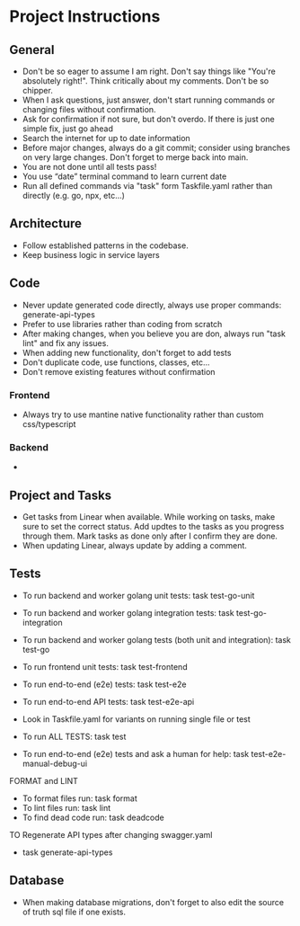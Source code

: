 # Project Instructions

## General

- Don't be so eager to assume I am right. Don't say things like "You're absolutely right!".  Think critically about my comments. Don't be so chipper.
- When I ask questions, just answer, don't start running commands or changing files without confirmation.
- Ask for confirmation if not sure, but don't overdo. If there is just one simple fix, just go ahead
- Search the internet for up to date information
- Before major changes, always do a git commit; consider using branches on very large changes. Don't forget to merge back into main.
- You are not done until all tests pass!
- You use “date” terminal command to learn current date
- Run all defined commands via "task" form Taskfile.yaml rather than directly (e.g. go, npx, etc...)

## Architecture

- Follow established patterns in the codebase.
- Keep business logic in service layers

## Code

- Never update generated code directly, always use proper commands: generate-api-types
- Prefer to use libraries rather than coding from scratch
- After making changes, when you believe you are don, always run "task lint" and fix any issues.
- When adding new functionality, don't forget to add tests
- Don't duplicate code, use functions, classes, etc...
- Don't remove existing features without confirmation

### Frontend

- Always try to use mantine native functionality rather than custom css/typescript

### Backend

-

## Project and Tasks

- Get tasks from Linear when available.  While working on tasks, make sure to set the correct status.  Add updtes to the tasks as you progress through them.  Mark tasks as done only after I confirm they are done.
- When updating Linear, always update by adding a comment.

## Tests

- To run backend and worker golang unit tests: task test-go-unit
- To run backend and worker golang integration tests: task test-go-integration
- To run backend and worker golang tests (both unit and integration): task test-go
- To run frontend unit tests: task test-frontend
- To run end-to-end (e2e) tests: task test-e2e
- To run end-to-end API tests: task test-e2e-api
- Look in Taskfile.yaml for variants on running single file or test

- To run ALL TESTS: task test

- To run end-to-end (e2e) tests and ask a human for help: task test-e2e-manual-debug-ui

FORMAT and LINT

- To format files run: task format
- To lint files run: task lint
- To find dead code run: task deadcode

TO Regenerate API types after changing swagger.yaml

- task generate-api-types

## Database

- When making database migrations, don't forget to also edit the source of truth sql file if one exists.
